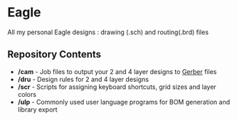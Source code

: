 # Eagle

All my personal Eagle designs : drawing (.sch) and routing(.brd) files

Repository Contents
-------------------
* **/cam** - Job files to output your 2 and 4 layer designs to [Gerber](http://en.wikipedia.org/wiki/Gerber_format) files
* **/dru** - Design rules for 2 and 4 layer designs
* **/scr** - Scripts for assigning keyboard shortcuts, grid sizes and layer colors
* **/ulp** - Commonly used user language programs for BOM generation and library export
